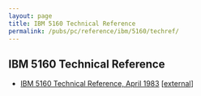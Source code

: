 ```yaml
---
layout: page
title: IBM 5160 Technical Reference
permalink: /pubs/pc/reference/ibm/5160/techref/
---
```


IBM 5160 Technical Reference
---

* [IBM 5160 Technical Reference, April 1983](/pubs/pc/reference/ibm/5160/techref/1983-04/) [[external](http://bitsavers.informatik.uni-stuttgart.de/pdf/ibm/pc/xt/1502237_PC_XT_Technical_Reference_Apr83.pdf)]
